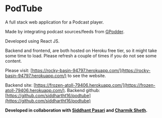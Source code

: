 # **PodTube**

A full stack web application for a Podcast player. 

Made by integrating podcast sources/feeds from [GPodder](https://gpodder.net/).

Developed using React JS.

Backend and frontend, are both hosted on Heroku free tier, so it might take some time to load. Please refresh a couple of times if you do not see some content.


Please visit: [https://rocky-basin-94797.herokuapp.com/](https://rocky-basin-94797.herokuapp.com/) to see the website.


Backend site: [https://frozen-atoll-79406.herokuapp.com/](https://frozen-atoll-79406.herokuapp.com/).
Backend github: [https://github.com/siddhartht16/podtube](https://github.com/siddhartht16/podtube)


**Developed in collaboration with [Siddhant Pasari](https://github.com/sidco0014) and [Charmik Sheth](https://github.com/Charmik-Sheth).**
